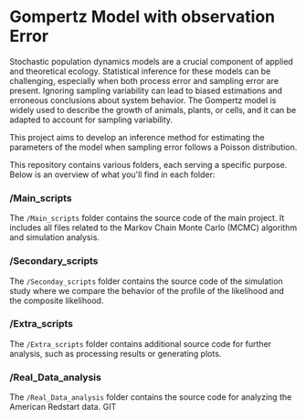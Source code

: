 # Gompertz Model with observation Error 

Stochastic population dynamics models are a crucial component of applied and theoretical ecology. Statistical inference for these models can be challenging, especially when both process error and sampling error are present. Ignoring sampling variability can lead to biased estimations and erroneous conclusions about system behavior. The Gompertz model is widely used to describe the growth of animals, plants, or cells, and it can be adapted to account for sampling variability.

This project aims to develop an inference method for estimating the parameters of the model when sampling error follows a Poisson distribution.


This repository contains various folders, each serving a specific purpose. Below is an overview of what you'll find in each folder:

### /Main_scripts
The `/Main_scripts` folder contains the source code of the main project. It includes all files related to the Markov Chain Monte Carlo (MCMC) algorithm and simulation analysis.

### /Secondary_scripts
The `/Seconday_scripts` folder contains the source code of the simulation study where we compare the behavior of the profile of the likelihood and the composite likelihood. 

### /Extra_scripts
The `/Extra_scripts` folder contains additional source code for further analysis, such as processing results or generating plots.

### /Real_Data_analysis
The `/Real_Data_analysis` folder contains the source code for analyzing the American Redstart data.
GIT 